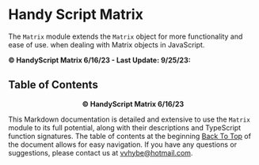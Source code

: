 # Handy Script Matrix

The `Matrix` module extends the `Matrix` object for more functionality and ease of use. when dealing with Matrix objects in JavaScript.

**© HandyScript Matrix 6/16/23 - Last Update: 9/25/23:**

## Table of Contents

<p align="center"><b>© HandyScript Matrix 6/16/23</b></p>

This Markdown documentation is detailed and extensive to use the `Matrix` module to its full potential, along with their descriptions and TypeScript function signatures. The table of contents at the beginning [Back To Top](#table-of-contents) of the document allows for easy navigation. If you have any questions or suggestions, please contact us at <vvhybe@hotmail.com>.
